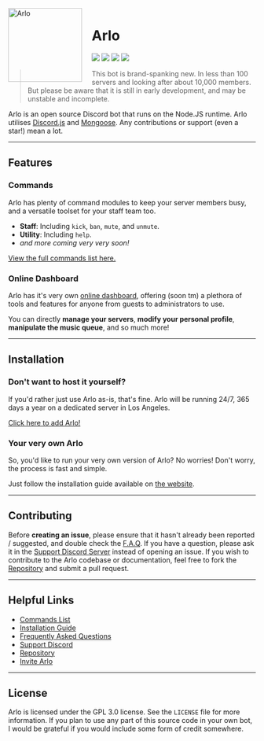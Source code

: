 <img width="150" height="150" align="left" style="float: left; margin: 0 20px 0 0;" alt="Arlo" src="https://i.vgy.me/27MmRX.jpg">

# Arlo

[![](https://img.shields.io/discord/826299662289207296.svg?logo=discord&colorB=00BFFF&label=Arlo%20Support)](https://discord.gg/FE5AvpBARk)
[![](https://img.shields.io/badge/discord.js-v13.0.0--dev-blue.svg?logo=npm)](https://github.com/discordjs/discord.js)
[![](https://img.shields.io/github/issues/PlutonusDev/Arlo)](https://github.com/PlutonusDev/Arlo/issues)
[![](https://snyk.io/test/github/PlutonusDev/Arlo)]()

> This bot is brand-spanking new. In less than 100 servers and looking after about 10,000 members. But please be aware that it is still in early development, and may be unstable and incomplete.

Arlo is an open source Discord bot that runs on the Node.JS runtime. Arlo utilises [Discord.js](https://discord.js.org) and [Mongoose](https://mongoosejs.com/docs/api.html). Any contributions or support (even a star!) mean a lot.

---

## Features

### Commands

Arlo has plenty of command modules to keep your server members busy, and a versatile toolset for your staff team too.

*   **Staff**: Including `kick`, `ban`, `mute`, and `unmute`.
*   **Utility**: Including `help`.
*   *and more coming very very soon!*

[View the full commands list here.](https://azure.plutonus.co/commands)

### Online Dashboard

Arlo has it's very own [online dashboard](https://arlo.gg/), offering (soon tm) a plethora of tools and features for anyone from guests to administrators to use.

You can directly **manage your servers**, **modify your personal profile**, **manipulate the music queue**, and so much more!

---

## Installation

### Don't want to host it yourself?

If you'd rather just use Arlo as-is, that's fine. Arlo will be running 24/7, 365 days a year on a dedicated server in Los Angeles.

[Click here to add Arlo!](https://invite.arlo.gg/)

### Your very own Arlo

So, you'd like to run your very own version of Arlo? No worries! Don't worry, the process is fast and simple.

Just follow the installation guide available on [the website](https://arlo.gg/installation).

---

## Contributing

Before **creating an issue**, please ensure that it hasn't already been reported / suggested, and double check the [F.A.Q](https://arlo.gg/faq). If you have a question, please ask it in the [Support Discord Server](https://discord.arlo.gg/) instead of opening an issue. If you wish to contribute to the Arlo codebase or documentation, feel free to fork the [Repository](https://github.com/PlutonusDev/Arlo) and submit a pull request.

---

## Helpful Links

*   [Commands List](https://arlo.gg/commands)
*   [Installation Guide](https://arlo.gg/installation)
*   [Frequently Asked Questions](https://arlo.gg/faq)
*   [Support Discord](https://discord.arlo.gg)
*   [Repository](https://github.com/PlutonusDev/Arlo)
*   [Invite Arlo](https://invite.arlo.gg)

---

## License

Arlo is licensed under the GPL 3.0 license. See the `LICENSE` file for more information. If you plan to use any part of this source code in your own bot, I would be grateful if you would include some form of credit somewhere.
